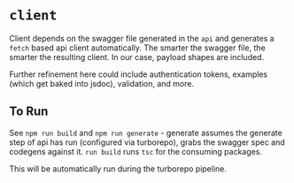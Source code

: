 # `client`

Client depends on the swagger file generated in the `api` and generates a `fetch` based api client automatically. The smarter the swagger file, the smarter the resulting client. In our case, payload shapes are included.

Further refinement here could include authentication tokens, examples (which get baked into jsdoc), validation, and more.

## To Run

See `npm run build` and `npm run generate` - generate assumes the generate step of api has run (configured via turborepo), grabs the swagger spec and codegens against it. `run build` runs `tsc` for the consuming packages.

This will be automatically run during the turborepo pipeline.